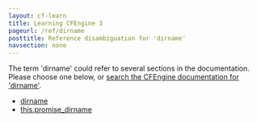 ```yaml
---
layout: cf-learn
title: Learning CFEngine 3
pageurl: /ref/dirname
posttitle: Reference disambiguation for 'dirname'
navsection: none
---
```


The term 'dirname' could refer to several sections in the documentation. Please choose one below, or
[search the CFEngine documentation for 'dirname'](http://docs.cfengine.com/latest/search.html?q=dirname).

- [dirname](http://docs.cfengine.com/latest/reference-functions-dirname.html#dirname)
- [this.promise_dirname](http://docs.cfengine.com/latest/reference-special-variables-this.html#this-promise_dirname)
